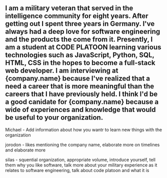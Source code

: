 ## I am a military veteran that served in the intelligence community for eight years. After getting out I spent three years in Germany. I've always had a deep love for software engineering and the products the come from it. Presently, I am a student at CODE PLATOON learning various technologies such as JavaScript, Python, SQL, HTML, CSS in the hopes to become a full-stack web developer. I am interviewing at {company.name} because I've realized that a need a career that is more meaningful than the careers that I have previously held. I think I'd be a good canidate for {company.name} because a wide of experiences and knowledge that would be useful to your organization.



Michael - Add information about how you wantr to learn new things with the organization

jorodon - likes mentioning the company name, elaborate more on timelines and elaborate more

silas - squential organization, appropriate volume, introduce yourself, tell them why you like software, talk  more about your military experience as it relates to software engineering, talk about code platoon and what it is
